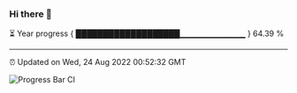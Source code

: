 ### Hi there 👋

⏳ Year progress { ███████████████████▁▁▁▁▁▁▁▁▁▁▁ } 64.39 %

---

⏰ Updated on Wed, 24 Aug 2022 00:52:32 GMT

![Progress Bar CI](https://github.com/Shyam-Makwana/GitHub-Actions-Demo/workflows/Progress%20Bar%20CI/badge.svg)
